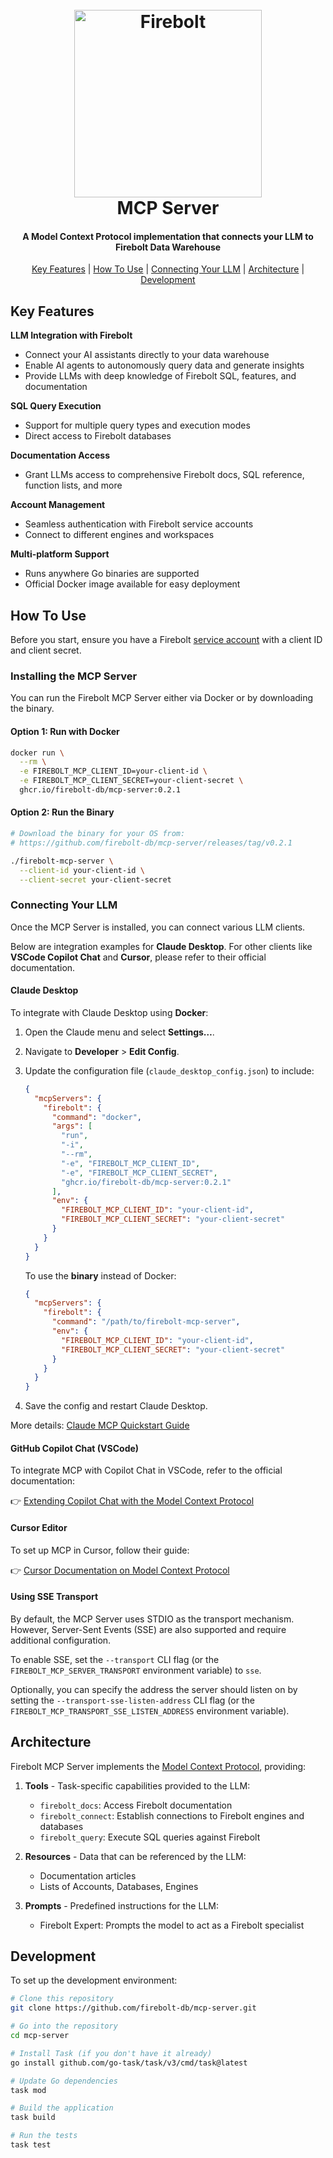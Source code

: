 <h1 align="center">
  <br>
  <a href="https://www.firebolt.io"><img src="https://cdn.prod.website-files.com/5e8a264ceaf4870394477fc7/5e8a264ceaf4879f75477fdd_logo_website.svg" alt="Firebolt" width="300"></a>
  <br>
  MCP Server
  <br>
</h1>

<h4 align="center">
A Model Context Protocol implementation that connects your LLM to Firebolt Data Warehouse
</h4>

<p align="center">
  <a href="#key-features">Key Features</a> |
  <a href="#how-to-use">How To Use</a> |
  <a href="#connecting-your-llm">Connecting Your LLM</a> |
  <a href="#architecture">Architecture</a> |
  <a href="#development">Development</a>
</p>

## Key Features

**LLM Integration with Firebolt**

- Connect your AI assistants directly to your data warehouse  
- Enable AI agents to autonomously query data and generate insights  
- Provide LLMs with deep knowledge of Firebolt SQL, features, and documentation

**SQL Query Execution**

- Support for multiple query types and execution modes  
- Direct access to Firebolt databases

**Documentation Access**

- Grant LLMs access to comprehensive Firebolt docs, SQL reference, function lists, and more

**Account Management**

- Seamless authentication with Firebolt service accounts  
- Connect to different engines and workspaces

**Multi-platform Support**

- Runs anywhere Go binaries are supported  
- Official Docker image available for easy deployment

## How To Use

Before you start, ensure you have a Firebolt [service account](https://docs.firebolt.io/Guides/managing-your-organization/service-accounts.html) with a client ID and client secret.

### Installing the MCP Server

You can run the Firebolt MCP Server either via Docker or by downloading the binary.

#### Option 1: Run with Docker

[//]: # (x-release-please-start-version)
```bash
docker run \
  --rm \
  -e FIREBOLT_MCP_CLIENT_ID=your-client-id \
  -e FIREBOLT_MCP_CLIENT_SECRET=your-client-secret \
  ghcr.io/firebolt-db/mcp-server:0.2.1
```
[//]: # (x-release-please-end)

#### Option 2: Run the Binary

[//]: # (x-release-please-start-version)
```bash
# Download the binary for your OS from:
# https://github.com/firebolt-db/mcp-server/releases/tag/v0.2.1

./firebolt-mcp-server \
  --client-id your-client-id \
  --client-secret your-client-secret
```
[//]: # (x-release-please-end)

### Connecting Your LLM

Once the MCP Server is installed, you can connect various LLM clients.

Below are integration examples for **Claude Desktop**.
For other clients like **VSCode Copilot Chat** and **Cursor**, please refer to their official documentation.

#### Claude Desktop

To integrate with Claude Desktop using **Docker**:

1. Open the Claude menu and select **Settings…**.
2. Navigate to **Developer** > **Edit Config**.
3. Update the configuration file (`claude_desktop_config.json`) to include:

    [//]: # (x-release-please-start-version)
    ```json
    {
      "mcpServers": {
        "firebolt": {
          "command": "docker",
          "args": [
            "run",
            "-i",
            "--rm",
            "-e", "FIREBOLT_MCP_CLIENT_ID",
            "-e", "FIREBOLT_MCP_CLIENT_SECRET",
            "ghcr.io/firebolt-db/mcp-server:0.2.1"
          ],
          "env": {
            "FIREBOLT_MCP_CLIENT_ID": "your-client-id",
            "FIREBOLT_MCP_CLIENT_SECRET": "your-client-secret"
          }
        }
      }
    }
    ```
    [//]: # (x-release-please-end)

    To use the **binary** instead of Docker:

    ```json
    {
      "mcpServers": {
        "firebolt": {
          "command": "/path/to/firebolt-mcp-server",
          "env": {
            "FIREBOLT_MCP_CLIENT_ID": "your-client-id",
            "FIREBOLT_MCP_CLIENT_SECRET": "your-client-secret"
          }
        }
      }
    }
    ```

4. Save the config and restart Claude Desktop.

More details: [Claude MCP Quickstart Guide](https://modelcontextprotocol.io/quickstart/user)

#### GitHub Copilot Chat (VSCode)

To integrate MCP with Copilot Chat in VSCode, refer to the official documentation:

👉 [Extending Copilot Chat with the Model Context Protocol](https://docs.github.com/en/copilot/customizing-copilot/extending-copilot-chat-with-mcp)

#### Cursor Editor

To set up MCP in Cursor, follow their guide:

👉 [Cursor Documentation on Model Context Protocol](https://docs.cursor.com/context/model-context-protocol)

#### Using SSE Transport

By default, the MCP Server uses STDIO as the transport mechanism.  
However, Server-Sent Events (SSE) are also supported and require additional configuration.

To enable SSE, set the `--transport` CLI flag (or the `FIREBOLT_MCP_SERVER_TRANSPORT` environment variable) to `sse`.

Optionally, you can specify the address the server should listen on by setting the `--transport-sse-listen-address` CLI flag (or the `FIREBOLT_MCP_TRANSPORT_SSE_LISTEN_ADDRESS` environment variable).

## Architecture

Firebolt MCP Server implements the [Model Context Protocol](https://modelcontextprotocol.io/introduction), providing:

1. **Tools** - Task-specific capabilities provided to the LLM:
    - `firebolt_docs`: Access Firebolt documentation
    - `firebolt_connect`: Establish connections to Firebolt engines and databases
    - `firebolt_query`: Execute SQL queries against Firebolt

2. **Resources** - Data that can be referenced by the LLM:
    - Documentation articles
    - Lists of Accounts, Databases, Engines

3. **Prompts** - Predefined instructions for the LLM:
    - Firebolt Expert: Prompts the model to act as a Firebolt specialist

## Development

To set up the development environment:

```bash
# Clone this repository
git clone https://github.com/firebolt-db/mcp-server.git

# Go into the repository
cd mcp-server

# Install Task (if you don't have it already)
go install github.com/go-task/task/v3/cmd/task@latest

# Update Go dependencies
task mod

# Build the application
task build

# Run the tests
task test
```
